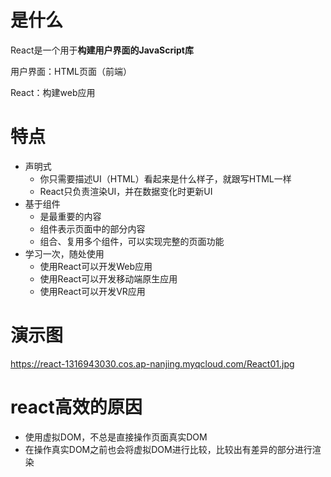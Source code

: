 # 是什么

React是一个用于**构建用户界面的JavaScript库**

用户界面：HTML页面（前端）

React：构建web应用

# 特点

- 声明式
  - 你只需要描述UI（HTML）看起来是什么样子，就跟写HTML一样
  - React只负责渲染UI，并在数据变化时更新UI
- 基于组件
  - 是最重要的内容
  - 组件表示页面中的部分内容
  - 组合、复用多个组件，可以实现完整的页面功能
- 学习一次，随处使用
  - 使用React可以开发Web应用
  - 使用React可以开发移动端原生应用
  - 使用React可以开发VR应用

# 演示图

https://react-1316943030.cos.ap-nanjing.myqcloud.com/React01.jpg

# react高效的原因

- 使用虚拟DOM，不总是直接操作页面真实DOM
- 在操作真实DOM之前也会将虚拟DOM进行比较，比较出有差异的部分进行渲染